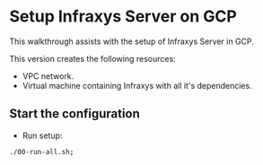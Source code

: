 # Setup Infraxys Server on GCP

This walkthrough assists with the setup of Infraxys Server in GCP.

This version creates the following resources:
- VPC network.
- Virtual machine containing Infraxys with all it's dependencies.

[//]: # (<walkthrough-project-setup billing="true"></walkthrough-project-setup>)


## Start the configuration

- Run setup:
```bash
./00-run-all.sh;
```


[//]: # (```bash)
[//]: # (echo "{{project-id}}";)
[//]: # (```)

[//]: # (<walkthrough-editor-open-file filePath="cloudshell_open/gcp-services-tutorial/variables.auto.tfvars.example">Open README.md</walkthrough-editor-open-file>)
[//]: # (<walkthrough-footnote>Using project {{project-id}}</walkthrough-footnote>)

[//]: # (## Step 3)

[//]: # ()
[//]: # (- Some text in step 2)
